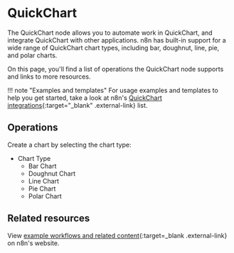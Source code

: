 # QuickChart

The QuickChart node allows you to automate work in QuickChart, and integrate QuickChart with other applications. n8n has built-in support for a wide range of QuickChart chart types, including bar, doughnut, line, pie, and polar charts.

On this page, you'll find a list of operations the QuickChart node supports and links to more resources.

!!! note "Examples and templates"
	For usage examples and templates to help you get started, take a look at n8n's [QuickChart integrations](https://n8n.io/integrations/quickchart/){:target="_blank" .external-link} list.

## Operations

Create a chart by selecting the chart type:

* Chart Type
	* Bar Chart
	* Doughnut Chart
	* Line Chart
	* Pie Chart
	* Polar Chart

## Related resources

View [example workflows and related content](https://n8n.io/integrations/quickchart/){:target=_blank .external-link} on n8n's website.
